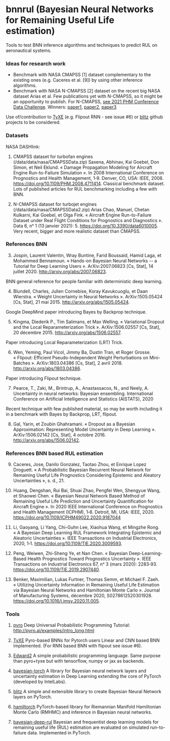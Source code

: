 # bnnrul (Bayesian Neural Networks for Remaining Useful Life estimation)

Tools to test BNN inference algorithms and techniques to predict RUL on aeronautical systems.

### Ideas for research work
- Benchmark with NASA CMAPSS [1] dataset complementary to the existing ones (e.g. Caceres et al. [9]) by using other inference algorithms.
-  Benchmark with NASA N-CMAPSS [2] dataset on the recent big NASA dataset Arias et al.
Few publications yet with N-CMAPSS, so it might be an opportunity to publish.
    For N-CMAPSS, [see 2021 PHM Conference Data Challenge](https://data.phmsociety.org/2021-phm-conference-data-challenge/). Winners: [paper1](https://papers.phmsociety.org/index.php/phmconf/article/view/3108), [paper2](https://papers.phmsociety.org/index.php/phmconf/article/view/3109), [paper3](https://papers.phmsociety.org/index.php/phmconf/article/view/3110)

Use of/contribution to [TyXE](https://github.com/TyXe-BDL/TyXe) (e.g. Flipout RNN - see issue #6) or [blitz](https://github.com/piEsposito/blitz-bayesian-deep-learning) github projects to be considered.

### Datasets

NASA DASHlink:

1) CMAPSS dataset for turbofan engines (/data/data/nasa/CMAPSSData.zip)
Saxena, Abhinav, Kai Goebel, Don Simon, et Neil Eklund. « Damage Propagation Modeling for Aircraft Engine Run-to-Failure Simulation ». In 2008 International Conference on Prognostics and Health Management, 1‑9. Denver, CO, USA: IEEE, 2008. https://doi.org/10.1109/PHM.2008.4711414.
Classical benchmark dataset. Lots of published articles for RUL benchmarking including a few with BNN.

2) N-CMAPSS dataset for turbojet engines (/data/data/nasa/CMAPSSData2.zip)
Arias Chao, Manuel, Chetan Kulkarni, Kai Goebel, et Olga Fink. « Aircraft Engine Run-to-Failure Dataset under Real Flight Conditions for Prognostics and Diagnostics ». Data 6, nᵒ 1 (13 janvier 2021): 5. https://doi.org/10.3390/data6010005.
Very recent, bigger and more realistic dataset than CMAPSS.


### References BNN

3) Jospin, Laurent Valentin, Wray Buntine, Farid Boussaid, Hamid Laga, et Mohammed Bennamoun. « Hands-on Bayesian Neural Networks -- a Tutorial for Deep Learning Users ». ArXiv:2007.06823 [Cs, Stat], 14 juillet 2020. http://arxiv.org/abs/2007.06823.

BNN general reference for people familiar with deterministic deep learning.

4) Blundell, Charles, Julien Cornebise, Koray Kavukcuoglu, et Daan Wierstra. « Weight Uncertainty in Neural Networks ». ArXiv:1505.05424 [Cs, Stat], 21 mai 2015. http://arxiv.org/abs/1505.05424.

Google DeepMind paper introducing Bayes by Backprop technique.

5) Kingma, Diederik P., Tim Salimans, et Max Welling. « Variational Dropout and the Local Reparameterization Trick ». ArXiv:1506.02557 [Cs, Stat], 20 décembre 2015. http://arxiv.org/abs/1506.02557.

Paper introducing Local Reparameterization (LRT) Trick.

6) Wen, Yeming, Paul Vicol, Jimmy Ba, Dustin Tran, et Roger Grosse. « Flipout: Efficient Pseudo-Independent Weight Perturbations on Mini-Batches ». ArXiv:1803.04386 [Cs, Stat], 2 avril 2018. http://arxiv.org/abs/1803.04386.

Paper introducing Flipout technique.

7) Pearce, T., Zaki, M., Brintrup, A., Anastassacos, N., and Neely, A. Uncertainty in neural networks: Bayesian
ensembling. International Conference on Artificial Intelligence and Statistics (AISTATS), 2020

Recent technique with few published material, so may be worth including it in a benchmark with Bayes by Backprop, LRT, flipout. 

8) Gal, Yarin, et Zoubin Ghahramani. « Dropout as a Bayesian Approximation: Representing Model Uncertainty in Deep Learning ». ArXiv:1506.02142 [Cs, Stat], 4 octobre 2016. http://arxiv.org/abs/1506.02142.


### References BNN based RUL estimation
9) Caceres, Jose, Danilo Gonzalez, Taotao Zhou, et Enrique Lopez Droguett. « A Probabilistic Bayesian Recurrent Neural Network for Remaining Useful Life Prognostics Considering Epistemic and Aleatory Uncertainties », s. d., 21.

10) Huang, Dengshan, Rui Bai, Shuai Zhao, Pengfei Wen, Shengyue Wang, et Shaowei Chen. « Bayesian Neural Network Based Method of Remaining Useful Life Prediction and Uncertainty Quantification for Aircraft Engine ». In 2020 IEEE International Conference on Prognostics and Health Management (ICPHM), 1‑8. Detroit, MI, USA: IEEE, 2020. https://doi.org/10.1109/ICPHM49022.2020.9187044

11) Li, Gaoyang, Li Yang, Chi-Guhn Lee, Xiaohua Wang, et Mingzhe Rong. « A Bayesian Deep Learning RUL Framework Integrating Epistemic and Aleatoric Uncertainties ». IEEE Transactions on Industrial Electronics, 2020, 1‑1. https://doi.org/10.1109/TIE.2020.3009593.

12) Peng, Weiwen, Zhi-Sheng Ye, et Nan Chen. « Bayesian Deep-Learning-Based Health Prognostics Toward Prognostics Uncertainty ». IEEE Transactions on Industrial Electronics 67, nᵒ 3 (mars 2020): 2283‑93. https://doi.org/10.1109/TIE.2019.2907440.

13)  Benker, Maximilian, Lukas Furtner, Thomas Semm, et Michael F. Zaeh. « Utilizing Uncertainty Information in Remaining Useful Life Estimation via Bayesian Neural Networks and Hamiltonian Monte Carlo ». Journal of Manufacturing Systems, décembre 2020, S0278612520301928. https://doi.org/10.1016/j.jmsy.2020.11.005.


### Tools
1) [pyro](https://pyro.ai/) Deep Universal Probabilistic Programming
Tutorial: http://pyro.ai/examples/intro_long.html

2) [TyXE](https://github.com/TyXe-BDL/TyXe) Pyro-based BNNs for Pytorch users
Linear and CNN based BNN implemented.
(For RNN based BNN with flipout see issue #6).

3) [Edward2](https://github.com/google/edward2)
A simple probabilistic programming language. Same purpose than pyro+tyxe but with tensorflow, numpy or jax as backends.

4) [bayesian-torch](https://github.com/IntelLabs/bayesian-torch#installing-bayesian-torch)
A library for Bayesian neural network layers and uncertainty estimation in Deep Learning extending the core of PyTorch (developed by IntelLabs).

5) [blitz](https://github.com/piEsposito/blitz-bayesian-deep-learning)
A simple and extensible library to create Bayesian Neural Network layers on PyTorch. 

6) [hamiltorch](https://github.com/AdamCobb/hamiltorch)
PyTorch-based library for Riemannian Manifold Hamiltonian Monte Carlo (RMHMC) and inference in Bayesian neural networks.

7) [bayesian-deep-rul](https://github.com/kkangshen/bayesian-deep-rul)
Bayesian and frequentist deep learning models for remaining useful life (RUL) estimation are evaluated on simulated run-to-failure data. Implemented in PyTorch.




